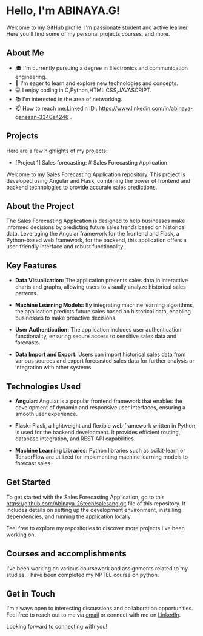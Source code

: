 
# Hello, I'm ABINAYA.G!

Welcome to my GitHub profile. I'm passionate student and active learner. Here you'll find some of my personal projects,courses, and more.

## About Me

- 🎓 I'm currently pursuing a degree in Electronics and communication engineering.
- 🌱 I'm eager to learn and explore new technologies and concepts.
- 💻 I enjoy coding in C,Python,HTML,CSS,JAVASCRIPT.
- 📚 I'm interested in the area of networking.
- 📫 How to reach me:Linkedin ID : https://www.linkedin.com/in/abinaya-ganesan-3340a4246 .
  
## Projects

Here are a few highlights of my projects:

- [Project 1] Sales forecasting: # Sales Forecasting Application

Welcome to my Sales Forecasting Application repository. This project is developed using Angular and Flask, combining the power of frontend and backend technologies to provide accurate sales predictions.

## About the Project

The Sales Forecasting Application is designed to help businesses make informed decisions by predicting future sales trends based on historical data. Leveraging the Angular framework for the frontend and Flask, a Python-based web framework, for the backend, this application offers a user-friendly interface and robust functionality.

## Key Features

- **Data Visualization:** The application presents sales data in interactive charts and graphs, allowing users to visually analyze historical sales patterns.

- **Machine Learning Models:** By integrating machine learning algorithms, the application predicts future sales based on historical data, enabling businesses to make proactive decisions.

- **User Authentication:** The application includes user authentication functionality, ensuring secure access to sensitive sales data and forecasts.

- **Data Import and Export:** Users can import historical sales data from various sources and export forecasted sales data for further analysis or integration with other systems.

## Technologies Used

- **Angular:** Angular is a popular frontend framework that enables the development of dynamic and responsive user interfaces, ensuring a smooth user experience.
- **Flask:** Flask, a lightweight and flexible web framework written in Python, is used for the backend development. It provides efficient routing, database integration, and REST API capabilities.

- **Machine Learning Libraries:** Python libraries such as scikit-learn or TensorFlow are utilized for implementing machine learning models to forecast sales.
## Get Started

To get started with the Sales Forecasting Application, go to this  https://github.com/Abinaya-26tech/salesang.git file of this repository. It includes details on setting up the development environment, installing dependencies, and running the application locally.



Feel free to explore my repositories to discover more projects I've been working on.

## Courses and accomplishments

I've been working on various coursework and assignments related to my studies.
I have been completed my NPTEL course on python.



## Get in Touch

I'm always open to interesting discussions and collaboration opportunities. Feel free to reach out to me via [email](abinaya.gece2020@gmail.com) or connect with me on [LinkedIn](https://www.linkedin.com/in/abinaya-ganesan-3340a4246).

Looking forward to connecting with you!

